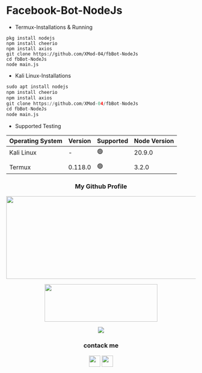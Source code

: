 # Facebook-Bot-NodeJs
- Termux-Installations & Running
```NodeJs
pkg install nodejs
npm install cheerio
npm install axios
git clone https://github.com/XMod-04/fbBot-NodeJs
cd fbBot-NodeJs
node main.js
```
- Kali Linux-Installations
```python
sudo apt install nodejs
npm install cheerio
npm install axios
git clone https://github.com/XMod-04/fbBot-NodeJs
cd fbBot-NodeJs
node main.js
```
- Supported Testing

| Operating System | Version | Supported          | Node Version   |
| ---------------- | ------- | ------------------ | -------------- |
| Kali Linux       | -       | :green_circle:     | 20.9.0         |
|                  |         |                    |                |
| Termux           | 0.118.0 | :green_circle:     | 3.2.0          |


<h3 align="center">
  My Github Profile
</h3>
<p align="center">
  <img width="600" height="220" src="https://github-readme-stats.vercel.app/api?username=Xmod-04&show_icons=true&theme=chartreuse-dark&locale=id">
</p>

<p align="center">
  <img width="300" height="100" src="https://github-readme-stats.vercel.app/api/top-langs/?username=XMod-04&layout=compact&theme=chartreuse-dark">
</p>


<p align="center">
  <img width="auto" height="auto" src='https://github-profile-trophy.vercel.app/?username=XMod-04&theme=monokai&row=1&column=5&no-frame=true'
</p>

<h3 align="center">
  contack me
</h3>

<p align="center">
  <a href="https://www.facebook.com/brut4l.id"><img width="30" height="30" src="https://camo.githubusercontent.com/8f245234577766478eaf3ee72b0615e99bb9ef3eaa56e1c37f75692811181d5c/68747470733a2f2f6564656e742e6769746875622e696f2f537570657254696e7949636f6e732f696d616765732f7376672f66616365626f6f6b2e737667"></a>
  <a href="https://api.whatsapp.com/send/?phone=6289668033300&text=Assalamualaikum"><img width="30" height="30" src="https://camo.githubusercontent.com/945d32cdd8d51fe844ca8b2976914ae8786586607aee1cba24d7318e24b30411/68747470733a2f2f6564656e742e6769746875622e696f2f537570657254696e7949636f6e732f696d616765732f7376672f77686174736170702e737667"></a>
</p>
